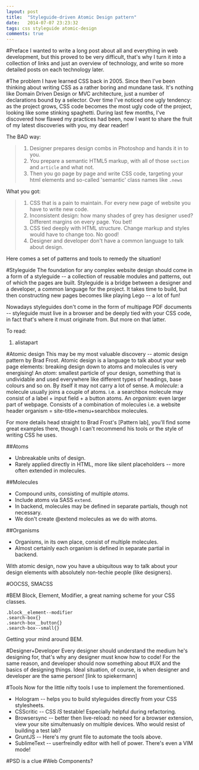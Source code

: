 ```yaml
---
layout: post
title:  "Styleguide-driven Atomic Design pattern"
date:   2014-07-07 23:23:32
tags: css styleguide atomic-design
comments: true
---
```


#Preface
I wanted to write a long post about all and everything in web development, but this proved to be very difficult, that's why I turn it into a collection of links and just an overview of technology, and write so more detailed posts on each technology later.

#The problem
I have learned CSS back in 2005. Since then I've been thinking about writing CSS as a rather boring and mundane task. It's nothing like Domain Driven Design or MVC architecture, just a number of declarations bound by a selector.
Over time I've noticed one ugly tendency: as the project grows, CSS code becomes the most ugly code of the project, looking like some stinking spaghetti. During last few months, I've discovered how flawed my practices had been, now I want to share the fruit of my latest discoveries with you, my dear reader!

The BAD way:

> 1. Designer prepares design combs in Photoshop and hands it in to you.
> 2. You prepare a semantic HTML5 markup, with all of those `section` and `article` and what not.
> 3. Then you go page by page and write CSS code, targeting your html elements and so-called 'semantic' class names like `.news`

What you got:

> 1. CSS that is a pain to maintain. For every new page of website you have to write new code. 
> 2. Inconsistent design: how many shades of grey has designer used? Different margins on every page. You bet!
> 3. CSS tied deeply with HTML structure. Change markup and styles would have to change too. No good!
> 4. Designer and developer don't have a common language to talk about design.

Here comes a set of patterns and tools to remedy the situation!

#Styleguide
The foundation for any complex website design should come in a form of a styleguide -- a collection of reusable modules and patterns, out of which the pages are built. 
Styleguide is a bridge between a designer and a developer, a common language for the project. It takes time to build, but then constructing new pages becomes like playing Lego -- a lot of fun!

Nowadays styleguides don't come in the form of multipage PDF documents -- styleguide must live in a browser and be deeply tied with your CSS code, in fact that's where it must originate from. But more on that latter.

To read:
1. alistapart 

#Atomic design
This may be my most valuable discovery -- atomic design pattern by Brad Frost.
Atomic design is a language to talk about your web page elements: breaking design down to atoms and molecules is very energising!
An *atom*: smallest particle of your design, something that is undividable and used everywhere like different types of headings, base colours and so on. By itself it may not carry a lot of sense.
A *molecule*: a molecule usually joins a couple of atoms. i.e. a searchbox molecule may consist of a label + input field + a button atoms.
An *organism*: even larger part of webpage. Consists of a combination of molecules i.e. a website header organism = site-title+menu+searchbox molecules.

For more details head straight to Brad Frost's [Pattern lab], you'll find some great examples there, though I can't recommend his tools or the style of writing CSS he uses.


##Atoms
* Unbreakable units of design.
* Rarely applied directly in HTML, more like silent placeholders -- more often extended in molecules.

##Molecules
* Compound units, consisting of multiple _atoms_.
* Include atoms via SASS `extend`.
* In backend, molecules may be defined in separate partials, though not necessary.
* We don't create @extend molecules as we do with atoms.

##Organisms
* Organisms, in its own place, consist of multiple molecules. 
* Almost certainly each organism is defined in separate partial in backend.

With atomic design, now you have a ubiquitous way to talk about your design elements with absolutely non-techie people (like designers). 

#OOCSS, SMACSS

#BEM
Block, Element, Modifier, a great naming scheme for your CSS classes.
```
.block__element--modifier
.search-box{}
.search-box__button{}
.search-box--small{}
```
Getting your mind around BEM.

#Designer+Developer
Every designer should understand the medium he's designing for, that's why any designer must know how to code!
For the same reason, and developer should now something about #UX and the basics of designing things.
Ideal situation, of course, is when designer and developer are the same person!
[link to spiekermann]

#Tools
Now for the little nifty tools I use to implement the forementioned.

* Hologram -- helps you to build styleguides directly from your CSS stylesheets.
* CSScritic -- CSS _IS_ testable! Especially helpful during refactoring.
* Browsersync -- better then live-reload: no need for a browser extension, view your site simultenuasly on multiple devices. Who would resist of building a test lab?
* GruntJS -- Here's my grunt file to automate the tools above.
* SublimeText -- userfreindly editor with hell of power. There's even a VIM mode!


#PSD is a clue
#Web Components?